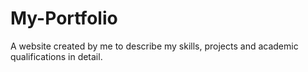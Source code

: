 # My-Portfolio
 A website created by me to describe  my skills, projects and academic qualifications in  detail. 
